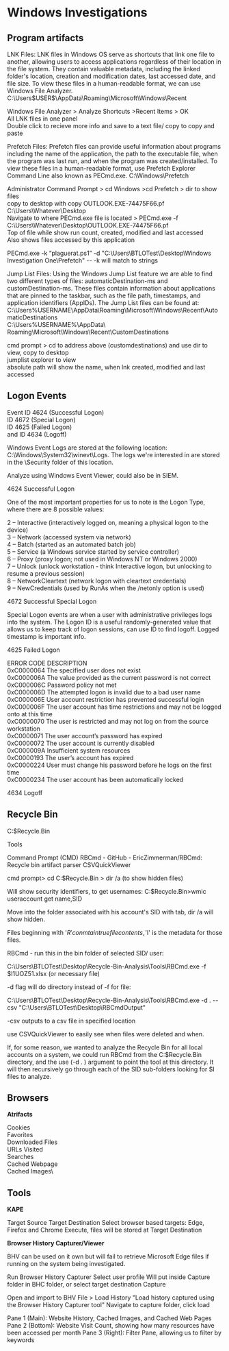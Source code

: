 # Windows Investigations

## Program artifacts
    
LNK Files: LNK files in Windows OS serve as shortcuts that link one file to another, allowing users to access applications regardless of their location in the file system. They contain valuable metadata, including the linked folder's location, creation and modification dates, last accessed date, and file size. To view these files in a human-readable format, we can use Windows File Analyzer. C:\Users\$USER$\AppData\Roaming\Microsoft\Windows\Recent
    
Windows File Analyzer > Analyze Shortcuts >Recent Items > OK \
All LNK files in one panel\
Double click to recieve more info and save to a text file/ copy to copy and paste
    
Prefetch Files: Prefetch files can provide useful information about programs including the name of the application, the path to the executable file, when the program was last run, and when the program was created/installed. To view these files in a human-readable format, use Prefetch Explorer Command Line also known as PECmd.exe. C:\Windows\Prefetch
    
Administrator Command Prompt > cd Windows >cd Prefetch > dir to show files\
copy to desktop with copy OUTLOOK.EXE-74475F66.pf C:\Users\Whatever\Desktop\
Navigate to where PECmd.exe file is located > PECmd.exe -f C:\Users\Whatever\Desktop\OUTLOOK.EXE-74475F66.pf\
Top of file while show run count, created, modified and last accessed\
Also shows files accessed by this application
    	
PECmd.exe -k “plaguerat.ps1” -d "C:\Users\BTLOTest\Desktop\Windows Investigation One\Prefetch\" -- -k will match to strings
    
Jump List Files: Using the Windows Jump List feature we are able to find two different types of files: automaticDestination-ms and customDestination-ms. These files contain information about applications that are pinned to the taskbar, such as the file path, timestamps, and application identifiers (AppIDs). The Jump List files can be found at:\
C:\Users%USERNAME\AppData\Roaming\Microsoft\Windows\Recent\AutomaticDestinations\
C:\Users\%USERNAME%\AppData\ Roaming\Microsoft\Windows\Recent\CustomDestinations

cmd prompt > cd to address above (customdestinations) and use dir to view, copy to desktop\
jumplist explorer to view\
absolute path will show the name, when lnk created, modified and last accessed

## Logon Events

Event ID 4624 (Successful Logon)\
ID 4672 (Special Logon)\
ID 4625 (Failed Logon)\
and ID 4634 (Logoff)

Windows Event Logs are stored at the following location: C:\Windows\System32\winevt\Logs. The logs we're interested in are stored in the \Security folder of this location.

Analyze using Windows Event Viewer, could also be in SIEM.

4624 Successful Logon

One of the most important properties for us to note is the Logon Type, where there are 8 possible values:

2 – Interactive (interactively logged on, meaning a physical logon to the device)\
3 – Network (accessed system via network)\
4 – Batch (started as an automated batch job)\
5 – Service (a Windows service started by service controller)\
6 – Proxy (proxy logon; not used in Windows NT or Windows 2000)\
7 – Unlock (unlock workstation - think Interactive logon, but unlocking to resume a previous session)\
8 – NetworkCleartext (network logon with cleartext credentials)\
9 – NewCredentials (used by RunAs when the /netonly option is used)
	
4672 Successful Special Logon

Special Logon events are when a user with administrative privileges logs into the system. The Logon ID is a useful randomly-generated value that allows us to keep track of logon sessions, can use ID to find logoff. Logged timestamp is important info.

4625 Failed Logon

ERROR CODE	DESCRIPTION\
0xC0000064	The specified user does not exist\
0xC000006A	The value provided as the current password is not correct\
0xC000006C	Password policy not met\
0xC000006D	The attempted logon is invalid due to a bad user name\
0xC000006E	User account restriction has prevented successful login\
0xC000006F	The user account has time restrictions and may not be logged onto at this time\
0xC0000070	The user is restricted and may not log on from the source workstation\
0xC0000071	The user account’s password has expired\
0xC0000072	The user account is currently disabled\
0xC000009A	Insufficient system resources\
0xC0000193	The user’s account has expired\
0xC0000224	User must change his password before he logs on the first time\
0xC0000234	The user account has been automatically locked
	
4634 Logoff

## Recycle Bin

C:\$Recycle.Bin

Tools

Command Prompt (CMD)
RBCmd - GitHub - EricZimmerman/RBCmd: Recycle bin artifact parser
CSVQuickViewer

cmd prompt> cd C:\$Recycle.Bin > dir /a (to show hidden files)

Will show security identifiers, to get usernames: C:\$Recycle.Bin>wmic useraccount get name,SID

Move into the folder associated with his account's SID with tab, dir /a will show hidden.

Files beginning with '$R' conmtain true file contents, '$I' is the metadata for those files.

RBCmd - run this in the bin folder of selected SID/ user:

C:\Users\BTLOTest\Desktop\Recycle-Bin-Analysis\Tools\RBCmd.exe -f $I1UOZ51.xlsx (or necessary file)

-d flag will do directory instead of -f for file:

C:\Users\BTLOTest\Desktop\Recycle-Bin-Analysis\Tools\RBCmd.exe -d . --csv "C:\Users\BTLOTest\Desktop\RBCmdOutput"

-csv outputs to a csv file in specified location

use CSVQuickViewer to easily see when files were deleted and when.

If, for some reason, we wanted to analyze the Recycle Bin for all local accounts on a system, we could run RBCmd from the C:$Recycle.Bin directory, and the use (-d . ) argument to point the tool at this directory. It will then recursively go through each of the SID sub-folders looking for $I files to analyze.

## Browsers

**Atrifacts**

Cookies\
Favorites\
Downloaded Files\
URLs Visited\
Searches\
Cached Webpage\
Cached Images\
	
	
## Tools

**KAPE**

Target Source
Target Destination
Select browser based targets: Edge, Firefox and Chrome
Execute, files will be stored at Target Destination

**Browser History Capturer/Viewer**

BHV can be used on it own but will fail to retrieve Microsoft Edge files if running on the system being investigated.
	
Run Browser History Capturer
Select user profile
Will put inside Capture folder in BHC folder, or select target destination
Capture
	
Open and import to BHV
File > Load History
"Load history captured using the Browser History Capturer tool"
Navigate to capture folder, click load
	
Pane 1 (Main): Website History, Cached Images, and Cached Web Pages
Pane 2 (Bottom): Website Visit Count, showing how many resources have been accessed per month
Pane 3 (Right): Filter Pane, allowing us to filter by keywords

